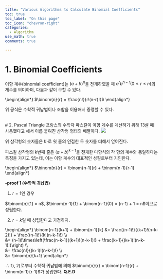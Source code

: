 ```yaml
---
title: "Various Algorithms to Calculate Binomial Coefficients"
toc: true
toc_label: "On this page"
toc_icon: "chevron-right"
categories:
  - Algorithm
use_math: true
comments: true

---
```


# 1. Binomial Coefficients
이항 계수(binomial coefficient)는 $(a + b)^{n}$을 전개하였을 때 $a^{r} b^{n-r} (0 \leq r \leq n)$의 계수를 의미하며, 다음과 같이 구할 수 있다.

\begin{align\*}
$\binom{n}{r} = \frac{n!}{r!(n-r)!}$
\end{align\*}

위 공식은 수학적 귀납법이나 조합을 이용해서 증명할 수 있다.


<br/>
# 2. Pascal Triangle
프랑스의 수학자 파스칼이 이항 계수를 계산하기 위해 13살 때 사용했다고 해서 이름 붙여진 삼각형 형태의 배열이다.

<img src="https://user-images.githubusercontent.com/88201512/132992449-be0a3835-7100-4213-b41c-b0ccb849e8d7.PNG">

위 삼각형의 숫자들은 바로 윗 줄의 인접한 두 숫자를 더해서 얻어진다.

파스칼 삼각형의 k번째 줄은 $(a + b)^{k-1}$을 전개한 다항식의 각 항의 계수와 동일하다는 특징을 가지고 있는데, 이는 이항 계수의 대표적인 성질로부터 기인한다.

\begin{align\*}
$\binom{n}{r} = \binom{n-1}{r} + \binom{n-1}{r-1}
\end{align\*}

**-proof 1 (수학적 귀납법)**

1) $r = 1$인 경우

$\binom{n}{1} = n$, $\binom{n-1}{1} + \binom{n-1}{0} = (n-1) + 1 = n$이므로 성립한다.

2) $r = k$일 때 성립한다고 가정하자.

\begin{align\*}
\binom{n-1}{k+1} + \binom{n-1}{k} &= \frac{(n-1)!}{(k+1)!(n-k-2)!} + \frac{(n-1)!}{k!(n-k-1)!} \\\\  
&= (n-1)!\times\left(\frac{n-k-1}{(k+1)!(n-k-1)!} + \frac{k+1}{(k+1)!(n-k-1)!}\right) \\\\  
&= \frac{n!}{(k+1)!(n-k-1)!} \\\\  
&= \binom{n}{k+1}
\end{align\*}

$\therefore$ 1), 2)로부터 수학적 귀납법에 의해 $\binom{n}{r} = \binom{n-1}{r} + \binom{n-1}{r-1}$가 성립한다. **Q.E.D**

